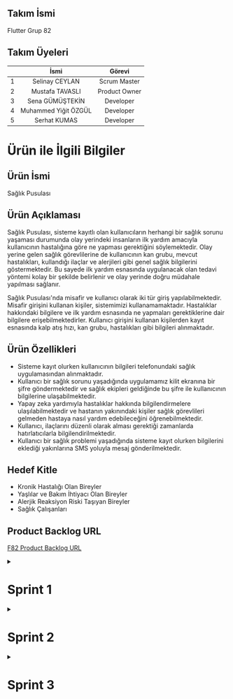 ## Takım İsmi
Flutter Grup 82

## Takım Üyeleri

|         |    İsmi     |    Görevi    |
|  ------   | :----------: | :----------: |
| 1 | Selinay CEYLAN | Scrum Master |
| 2 | Mustafa TAVASLI | Product Owner |
| 3 | Sena GÜMÜŞTEKİN | Developer |
| 4 | Muhammed Yiğit ÖZGÜL | Developer |
| 5 | Serhat KUMAS  | Developer |


# Ürün ile İlgili Bilgiler

## Ürün İsmi
Sağlık Pusulası

## Ürün Açıklaması
Sağlık Pusulası, sisteme kayıtlı olan kullanıcıların herhangi bir sağlık sorunu yaşaması durumunda olay yerindeki insanların ilk yardım amacıyla kullanıcının hastalığına göre ne yapması gerektiğini söylemektedir. Olay yerine gelen sağlık görevlilerine de kullanıcının kan grubu, mevcut hastalıkları, kullandığı ilaçlar ve alerjileri gibi genel sağlık bilgilerini göstermektedir. Bu sayede ilk yardım esnasında uygulanacak olan tedavi yöntemi kolay bir şekilde belirlenir ve olay yerinde doğru müdahale yapılması sağlanır. 

Sağlık Pusulası'nda misafir ve kullanıcı olarak iki tür giriş yapılabilmektedir. Misafir girişini kullanan kişiler, sistemimizi kullanamamaktadır. Hastalıklar hakkındaki bilgilere ve ilk yardım esnasında ne yapmaları gerektiklerine dair bilgilere erişebilmektedirler. Kullanıcı girişini kullanan kişilerden kayıt esnasında kalp atış hızı, kan grubu, hastalıkları gibi bilgileri alınmaktadır. 

## Ürün Özellikleri
* Sisteme kayıt olurken kullanıcının bilgileri telefonundaki sağlık uygulamasından alınmaktadır.
* Kullanıcı bir sağlık sorunu yaşadığında uygulamamız kilit ekranına bir şifre göndermektedir ve sağlık ekipleri geldiğinde bu şifre ile kullanıcının bilgilerine ulaşabilmektedir.
* Yapay zeka yardımıyla hastalıklar hakkında bilgilendirmelere ulaşılabilmektedir ve hastanın yakınındaki kişiler sağlık görevlileri gelmeden hastaya nasıl yardım edebileceğini öğrenebilmektedir.
* Kullanıcı, ilaçlarını düzenli olarak alması gerektiği zamanlarda hatırlatıcılarla bilgilendirilmektedir.
* Kullanıcı bir sağlık problemi yaşadığında sisteme kayıt olurken bilgilerini eklediği yakınlarına SMS yoluyla mesaj gönderilmektedir.

## Hedef Kitle
* Kronik Hastalığı Olan Bireyler
* Yaşlılar ve Bakım İhtiyacı Olan Bireyler
* Alerjik Reaksiyon Riski Taşıyan Bireyler
* Sağlık Çalışanları

## Product Backlog URL
[F82 Product Backlog URL](https://trello.com/invite/b/3TDOCslC/ATTI0edd6c40703b14513f90af80949ac0f5491194AF/saglik-pusulasi-f82)


<details>
  <summary><h1>Sprint 1</h1></summary>
  
  <h3>Sprint Notları</h3>
  <ul>
    <li>UI tasarımlarında Figma uygulaması kullanılmaktadır.</li>
    <li>Proje yönetimi için Trello uygulaması kullanılmaktadır.</li>
     <li>Ürün için giriş sistemi olarak e-posta ve Google ile giriş yapılmaktadır.</li>
  </ul>

  ### Sprint İçinde Tahmin Edilen Tamamlanacak Puan
  115 Puan

  ### Tahmin Mantığı
  Proje boyunca tamamlanması gereken backlog puanı 350'dir. İlk sprint için bitirilmesi gereken puan 115 olarak belirlenmiştir ve hedefe ulaşılmıştır.


  ### Daily Scrum
Daha kolay ve ulaşılabilir olduğu için Whatshapp ve Discord uygulaması üzerinden görüşmeler sağlanmıştır, bu sayede zaman tasarrufu yapılarak iş süreçleri daha verimli hale getirilmiştir.  
**Toplantı ve Whatshapp Notları :** https://imgur.com/a/kLTrBag

   <details>
  <summary><h3>Sprint Board Updates</h3></summary>

![Açıklama metni](https://raw.githubusercontent.com/mustafatavasli/oua-bootcamp/main/saglik_pusulasi/BoardUpdate/Ekran%20Resmi%202024-07-07%2022.10.23.png)

![Açıklama metni](https://raw.githubusercontent.com/mustafatavasli/oua-bootcamp/main/saglik_pusulasi/BoardUpdate/Ekran%20Resmi%202024-07-07%2022.12.00.png)



  </details>

  <details>
  <summary><h3>Screenshots</h3></summary>

 ### Başlangıç ve Giriş Ekranları
  <table>
  <tr>
    <td><img src="https://github.com/mustafatavasli/oua-bootcamp/blob/main/saglik_pusulasi/Screenshots/Splash%20Screen%20(Completed).png?raw=true" alt="Splash Screen" width="200"/></td>
    <td><img src="https://github.com/mustafatavasli/oua-bootcamp/blob/main/saglik_pusulasi/Screenshots/Intro%20Screen%20(Completed).png?raw=true" alt="Intro Screen" width="200"/></td>
    <td><img src="https://github.com/mustafatavasli/oua-bootcamp/blob/main/saglik_pusulasi/Screenshots/Login%20Screen%20(Completed).png?raw=true" alt="Login Screen" width="200"/></td>
    <td><img src="https://github.com/mustafatavasli/oua-bootcamp/blob/main/saglik_pusulasi/Screenshots/Sign%20Up%20Screen%20(Completed).png?raw=true" alt="Sign Up Screen" width="200"/></td>
  </tr>
</table>

 ### Anasayfa ve Kart Ekranları
<table>
  <tr>
    <td><img src="https://github.com/mustafatavasli/oua-bootcamp/blob/main/saglik_pusulasi/Screenshots/Home%20Screen%20(Completed).png?raw=true" alt="Splash Screen" width="200"/></td>
    <td><img src="https://github.com/mustafatavasli/oua-bootcamp/blob/main/saglik_pusulasi/Screenshots/User%20Card%20Screen%20(Completed).png?raw=true" alt="Screen 1" width="200"/></td>
    <td><img src="https://github.com/mustafatavasli/oua-bootcamp/blob/main/saglik_pusulasi/Screenshots/Guest%20Card%20Screen%20(Completed).png?raw=true" alt="Screen 2" width="200"/></td>
  </tr>
</table>

### İlaç Hatırlatıcı ve Alerjiler Ekranları
<table>
  <tr>
    <td><img src="https://raw.githubusercontent.com/mustafatavasli/oua-bootcamp/main/saglik_pusulasi/Screenshots/Ilac%20Hatırlatıcı%20Sekmesi%20(Completed).png" alt="Ssplash Screen" width="200"/></td>
    <td><img src="https://raw.githubusercontent.com/mustafatavasli/oua-bootcamp/main/saglik_pusulasi/Screenshots/Ilac%20Hatırlatıcı%20Ekleme%20Sekmesi%20(Completedd).png" alt="Sccreen 1" width="200"/></td>
    <td><img src="https://github.com/mustafatavasli/oua-bootcamp/blob/main/saglik_pusulasi/Screenshots/Alerjiler%20Sekmesi%20(Completed).png?raw=true" alt="Screen 2" width="200"/></td>
   <td><img src="https://github.com/mustafatavasli/oua-bootcamp/blob/main/saglik_pusulasi/Screenshots/Alerji%20Ekleme%20Sekmesi%20(Completed).png?raw=true" alt="Screen 2" width="200"/></td>
  </tr>
</table>


### Yakınlarım Ekranları
<table>
  <tr>
    <td><img src="https://github.com/mustafatavasli/oua-bootcamp/blob/main/saglik_pusulasi/Screenshots/Yakınlarım%20Sekmesi%20(Completed).png?raw=true" alt="Splash Screen" width="200"/></td>
    <td><img src="https://github.com/mustafatavasli/oua-bootcamp/blob/main/saglik_pusulasi/Screenshots/Yakınlarım%20Ekleme%20Sekmesi%20(Completed).png?raw=true" alt="Screen 1" width="200"/></td>
  </tr>
</table>


</details>


  <h3>Sprint Review</h3>
  <ul>
    <li>Yiğit ve Sena'nın önerileri doğrultusunda, uygulamanın ismi "Sağlık Pusulası" olarak belirlendi. Proje ekibi, isim seçimi sürecinde pek çok seçenek değerlendirdi. Kullanıcı dostu ve akılda kalıcı bir isim üzerinde uzlaşıldı.</li>
    <li>Mustafa ve Selinay, UI tasarımının büyük bir kısmını tamamlamak için iş birliği içinde çalıştı. Sürekli iletişim halinde kalarak, fikir alışverişinde bulundular ve her aşamada birbirlerinin geri bildirimlerini dikkate aldılar. </li>
    <li>Bu sprintte karşılaşılan sorun logonun belirlenmesi oldu. </li>
     <li>Sprint süreci son derece verimli ve başarılı bir şekilde geçirilmiştir. Takım üyeleri, her aşamada birbirleriyle uyum içinde çalışarak belirlenen hedeflere ulaşmak için ortak kararlar almışlardır. Takımın bu çalışması, sürecin sorunsuz ilerlemesini sağlamış ve belirlenen sprint hedeflerine zamanında ve eksiksiz ulaşılmasına olanak tanımıştır. </li>
  </ul>

  <h3>Sprint Retroperspective</h3>
  <ul>
    <li>İkinci sprint için Backend ve API işlemlerinin yapılmasına karar verilmiştir.</li>
    <li>Gelecek Sprint'te görev dağılımını daha dengeli yapmak için görevlerin karmaşıklığı ve zaman gereksinimleri dikkate alınarak bir plan yapılacak. Ayrıca, günlük scrum toplantılarında görev durumu sıkı bir şekilde takip edilecek.</li>
  </ul>
  
</details>
<details>
<summary><h1>Sprint 2</h1></summary>
  
  <h3>Sprint Notları</h3>
  <ul>
     <li>Frontend geliştirme tamamlandı Backend geliştirme devam ediliyor.</li>
     <li>Gemini API kullanılarak uygulamaya yapay zeka entegre edildi.</li>
     <li>Flutter Healt Package'in nasıl entegre edileceği araştırıldı.</li>
     <li>Firebase ile Push Notification kullanımı araştırıldı.</li>
     <li>Android Studio ve Visual Studio ile mobil uygulama entegrasyonları gerçekleştirildi.</li>
  </ul>
  
  ### Sprint İçinde Tahmin Edilen Tamamlanacak Puan
  100 Puan 
  
  ### Tahmin Mantığı
  Proje boyunca tamamlanması gereken backlog puanı 350'dir. Sprint’lere bölündüğünde ikinci sprint için bitirilmesi gereken puan 100 olarak belirlenmiştir.
  
  ### Daily Scrum
  Verimli olması adına görüşmelere Discord ve WhatsApp üzerinden devam edildi ve sürecin daha hızlı yapılması sağlandı.
  **Toplantı ve Whatshapp Notları :** https://imgur.com/a/RQ7OwJW
  

   <details>
  <summary><h3>Sprint Board Updates</h3></summary>

  </details>
  
 <details>
  <summary><h3>Screenshots</h3></summary>

 ### Profil Sayfası
  <table>
  <tr>
    <td><img src="https://github.com/mustafatavasli/oua-bootcamp/blob/main/saglik_pusulasi/Screenshots/Profile%20Screen.png?raw=true" alt="Profile Screen" width="200"/></td>
   </td>
  </tr>
</table>

 ### Hastalıklar Ekranları
<table>
  <tr>
    <td><img src="https://github.com/mustafatavasli/oua-bootcamp/blob/main/saglik_pusulasi/Screenshots/Hastal%C4%B1klar%20Sekmesi%20(Completed).png?raw=true" alt="Screen 1 Screen" width="200"/></td>
    <td><img src="https://github.com/mustafatavasli/oua-bootcamp/blob/main/saglik_pusulasi/Screenshots/Hastal%C4%B1k%20Ekleme%20Sekmesi%20(Completed).png?raw=true" alt="Screen 2" width="200"/></td>
  </tr>
</table>
</details>

  <h3>Sprint Review</h3>
  <ul>
    <li>Profil, hastalıklar ve hastalıklar ekle sayfalarının UI tasarımları tamamlandı.</li>
    <li>Sena, Yiğit, Mustafa ve Selinay tarafından Frontend ve API işlemlerinde önemli ilerlemeler kaydedildi.</li>   
    <li>Mustafa tarafından kart sayfalarında Gemini API kullanarak hem kayıtlı kullanıcıların hem de misafir girişi ile giriş yapan kullanıcıların hastalıklar hakkında merak ettikleri bilgilere ulaşmalarını sağlandı. Bu özelliğin, kullanıcıların sağlıklı ve bilinçli kararlar verebilmelerine yardımcı olması amaçlandı.</li>
    <li>Yiğit tarafından Firebase kısmına başlanarak veritabanı entegrasyonuna yönelik ilk adımlar atıldı.</li>
    <li>Flutter Health Package'in nasıl entegre edileceği detaylı bir şekilde araştırıldı. Bu araştırma, uygulamanın sağlık verilerini toplama ve analiz etme kabiliyetini geliştirmek için önemli bir adım oldu.</li>
    <li>Firebase kullanarak push bildirimlerinin nasıl uygulanacağı araştırıldı. Kullanıcı etkileşimini artırmak ve önemli bildirimleri zamanında iletmek için gerekli olan bilgi toplandı.</li>
    <li>Takım olarak belirlenen hedeflere ulaşmak için haberleşildi ve herkesten teyit alınarak çalışıldı.</li>
    <li>Sprint süreci verimli ve başarılı geçti. Takım üyeleri, uyum içinde çalışarak belirlenen hedeflere zamanında ve eksiksiz ulaştı.</li>
   </ul>
   
   <h3>Sprint Retroperspective</h3>
  <ul>
    <li>Gelecek sprintte Backend ve API işlemlerinin tamamlanmasına odaklanılacak.</li>
    <li>Firebase entegrasyonunun derinleştirilmesi ve gerekli yapılandırmaların yapılması planlanacak.</li>
    <li>Flutter Health Package ve Firebase Push Notification entegrasyonları hakkında detaylı araştırmalar yapıldı. Bu araştırmalar, üçüncü sprintte yapılacak geliştirmeler için sağlam bir temel oluşturdu ve uygulamanın işlevselliğini artırma yolunda önemli adımlar atılacak.</li>
    <li>Takım üyeleri arasında sürekli iletişimin ve geri bildirim alışverişinin sürdürülmesi, iş birliğinin artırılması hedeflenecek.</li>
    <li>Üçüncü sprintte hedeflerimize ulaşmak için daha dengeli bir görev dağılımı ve sıkı takip ile çalışmaya devam edeceğiz. Ayrıca, backend, API işlemleri ve Firebase entegrasyonuna odaklanarak proje ilerlememizi sürdüreceğiz.</li>
     </ul>
</details>
<details>
<summary><h1>Sprint 3</h1></summary>
Sprint Notları
Backend ve API işlemlerinin tamamlanması.
Firebase entegrasyonunun derinleştirilmesi ve gerekli yapılandırmaların yapılması.
Flutter Health Package entegrasyonu.
Firebase Push Notification entegrasyonu.
Kullanıcı testlerinin başlatılması ve geri bildirimlerin toplanması.
Sprint İçinde Tahmin Edilen Tamamlanacak Puan
120 Puan

Tahmin Mantığı
Proje boyunca tamamlanması gereken backlog puanı 350'dir. İlk iki sprintte 215 puan tamamlanmıştır, üçüncü sprint için bitirilmesi gereken puan 120 olarak belirlenmiştir.

Daily Scrum
WhatsApp ve Discord üzerinden günlük toplantılar yapılmaya devam edildi.
Toplantı ve WhatsApp Notları: https://imgur.com/a/CuC1Uip

<details>
<summary><h3>Sprint Board Updates</h3></summary>

</details>
<details>
<summary><h3>Screenshots</h3></summary>
Yeni Ekranlar ve Güncellemeler
<table>
  <tr>
    <td><img src="https://github.com/mustafatavasli/oua-bootcamp/blob/main/saglik_pusulasi/Screenshots/NewFeature1.png?raw=true" alt="New Feature 1" width="200"/></td>
    <td><img src="https://github.com/mustafatavasli/oua-bootcamp/blob/main/saglik_pusulasi/Screenshots/NewFeature2.png?raw=true" alt="New Feature 2" width="200"/></td>
  </tr>
</table>
</details>
<h3>Sprint Review</h3>
<ul>
  <li>Backend ve API işlemleri tamamlandı, tüm işlevler sorunsuz çalışıyor.</li>
  <li>Firebase entegrasyonu tamamlandı, veritabanı ve kullanıcı kimlik doğrulama işlemleri başarıyla gerçekleştirildi.</li>
  <li>Flutter Health Package uygulamaya başarıyla entegre edildi ve kullanıcıların sağlık verileri toplandı.</li>
  <li>Firebase Push Notification entegrasyonu tamamlandı, kullanıcılar anlık bildirimler alabiliyor.</li>
  <li>Kullanıcı testleri başlatıldı ve geri bildirimler toplandı, bu geri bildirimler doğrultusunda geliştirmeler yapılacak.</li>
</ul>
<h3>Sprint Retroperspective</h3>
<ul>
  <li>Takım içi iletişim ve iş birliği süreci sorunsuz ilerledi.</li>
  <li>Geri bildirimlerin daha hızlı toplanması için kullanıcı testlerinin daha erken başlatılması gerektiği fark edildi.</li>
  <li>Gelecek sprintte, kullanıcı geri bildirimlerine göre iyileştirmeler yapılacak ve uygulamanın stabilitesi artırılacak.</li>
  <li>Backend ve API işlemlerinde daha verimli çalışma yöntemleri geliştirildi.</li>
</ul>
</details>



  
